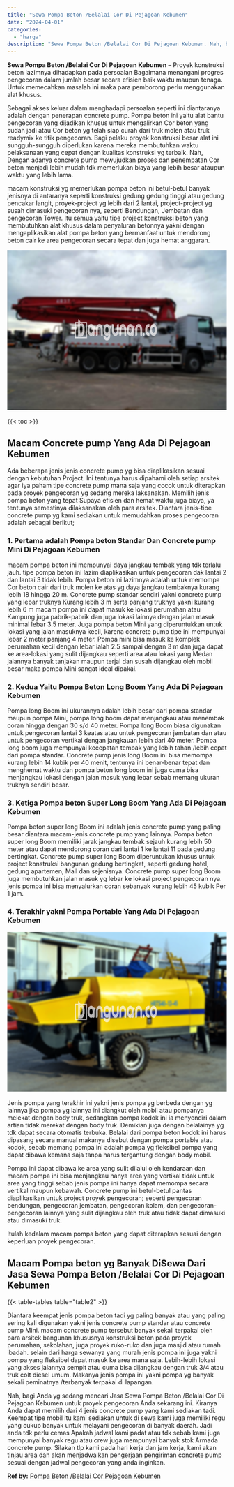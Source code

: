 ```yaml
---
title: "Sewa Pompa Beton /Belalai Cor Di Pejagoan Kebumen"
date: "2024-04-01"
categories: 
  - "harga"
description: "Sewa Pompa Beton /Belalai Cor Di Pejagoan Kebumen. Nah, bagi Anda yg sedang mencari Jasa Sewa Pompa Beton /Belalai Cor Di Pejagoan Kebumen untuk proyek penge..."
---
```


**Sewa Pompa Beton /Belalai Cor Di Pejagoan Kebumen** – Proyek konstruksi beton lazimnya dihadapkan pada persoalan Bagaimana menangani progres pengecoran dalam jumlah besar secara efisien baik waktu maupun tenaga. Untuk memecahkan masalah ini maka para pemborong perlu menggunakan alat khusus.

Sebagai akses keluar dalam menghadapi persoalan seperti ini diantaranya adalah dengan penerapan concrete pump. Pompa beton ini yaitu alat bantu pengecoran yang dijadikan khusus untuk mengalirkan Cor beton yang sudah jadi atau Cor beton yg telah siap curah dari truk molen atau truk readymix ke titik pengecoran. Bagi pelaku proyek konstruksi besar alat ini sungguh-sungguh diperlukan karena mereka membutuhkan waktu pelaksanaan yang cepat dengan kualitas konstruksi yg terbaik. Nah, Dengan adanya concrete pump mewujudkan proses dan penempatan Cor beton menjadi lebih mudah tdk memerlukan biaya yang lebih besar ataupun waktu yang lebih lama.

macam konstruksi yg memerlukan pompa beton ini betul-betul banyak jenisnya di antaranya seperti konstruksi gedung gedung tinggi atau gedung pencakar langit, proyek-project yg lebih dari 2 lantai, project-project yg susah dimasuki pengecoran nya, seperti Bendungan, Jembatan dan pengecoran Tower. Itu semua yaitu tipe project konstruksi beton yang membutuhkan alat khusus dalam penyaluran betonnya yakni dengan mengaplikasikan alat pompa beton yang bermanfaat untuk mendorong beton cair ke area pengecoran secara tepat dan juga hemat anggaran.

![Sewa Pompa Beton /Belalai Cor Di Pejagoan Kebumen](/images/sewa-concrete-pump-25.png)

{{< toc >}}

## Macam Concrete pump Yang Ada Di Pejagoan Kebumen

Ada beberapa jenis jenis concrete pump yg bisa diaplikasikan sesuai dengan kebutuhan Project. Ini tentunya harus dipahami oleh setiap arsitek agar iya paham tipe concrete pump mana saja yang cocok untuk diterapkan pada proyek pengecoran yg sedang mereka laksanakan. Memilih jenis pompa beton yang tepat Supaya efisien dan hemat waktu juga biaya, ya tentunya semestinya dilaksanakan oleh para arsitek. Diantara jenis-tipe concrete pump yg kami sediakan untuk memudahkan proses pengecoran adalah sebagai berikut;

### 1\. Pertama adalah Pompa beton Standar Dan Concrete pump Mini Di Pejagoan Kebumen

macam pompa beton ini mempunyai daya jangkau tembak yang tdk terlalu jauh. tipe pompa beton ini lazim diaplikasikan untuk pengecoran dak lantai 2 dan lantai 3 tidak lebih. Pompa beton ini lazimnya adalah untuk memompa Cor beton cair dari truk molen ke atas yg daya jangkau tembaknya kurang lebih 18 hingga 20 m. Concrete pump standar sendiri yakni concrete pump yang lebar truknya Kurang lebih 3 m serta panjang truknya yakni kurang lebih 6 m macam pompa ini dapat masuk ke lokasi perumahan atau Kampung juga pabrik-pabrik dan juga lokasi lainnya dengan jalan masuk minimal lebar 3.5 meter. Juga pompa beton Mini yang diperuntukkan untuk lokasi yang jalan masuknya kecil, karena concrete pump tipe ini mempunyai lebar 2 meter panjang 4 meter. Pompa mini bisa masuk ke komplek perumahan kecil dengan lebar ialah 2.5 sampai dengan 3 m dan juga dapat ke area-lokasi yang sulit dijangkau seperti area atau lokasi yang Medan jalannya banyak tanjakan maupun terjal dan susah dijangkau oleh mobil besar maka pompa Mini sangat ideal dipakai.

### 2\. Kedua Yaitu Pompa Beton Long Boom Yang Ada Di Pejagoan Kebumen

Pompa long Boom ini ukurannya adalah lebih besar dari pompa standar maupun pompa Mini, pompa long boom dapat menjangkau atau menembak coran hingga dengan 30 s/d 40 meter. Pompa long Boom biasa digunakan untuk pengecoran lantai 3 keatas atau untuk pengecoran jembatan dan atau untuk pengecoran vertikal dengan jangkauan lebih dari 40 meter. Pompa long boom juga mempunyai kecepatan tembak yang lebih tahan /lebih cepat dari pompa standar. Concrete pump jenis long Boom ini bisa memompa kurang lebih 14 kubik per 40 menit, tentunya ini benar-benar tepat dan menghemat waktu dan pompa beton long boom ini juga cuma bisa menjangkau lokasi dengan jalan masuk yang lebar sebab memang ukuran truknya sendiri besar.

### 3\. Ketiga Pompa beton Super Long Boom Yang Ada Di Pejagoan Kebumen

Pompa beton super long Boom ini adalah jenis concrete pump yang paling besar diantara macam-jenis concrete pump yang lainnya. Pompa beton super long Boom memiliki jarak jangkau tembak sejauh kurang lebih 50 meter atau dapat mendorong coran dari lantai 1 ke lantai 11 pada gedung bertingkat. Concrete pump super long Boom diperuntukan khusus untuk project konstruksi bangunan gedung bertingkat, seperti gedung hotel, gedung apartemen, Mall dan sejenisnya. Concrete pump super long Boom juga membutuhkan jalan masuk yg lebar ke lokasi project pengecoran nya. jenis pompa ini bisa menyalurkan coran sebanyak kurang lebih 45 kubik Per 1 jam.

### 4\. Terakhir yakni Pompa Portable Yang Ada Di Pejagoan Kebumen

![Sewa Pompa Beton /Belalai Cor Di Pejagoan Kebumen](/images/sewa-concrete-pump-20.png)

Jenis pompa yang terakhir ini yakni jenis pompa yg berbeda dengan yg lainnya jika pompa yg lainnya ini diangkut oleh mobil atau pompanya melekat dengan body truk, sedangkan pompa kodok ini ia menyendiri dalam artian tidak merekat dengan body truk. Demikian juga dengan belalainya yg tdk dapat secara otomatis terbuka. Belalai dari pompa beton kodok ini harus dipasang secara manual makanya disebut dengan pompa portable atau kodok, sebab memang pompa ini adalah pompa yg fleksibel pompa yang dapat dibawa kemana saja tanpa harus tergantung dengan body mobil.

Pompa ini dapat dibawa ke area yang sulit dilalui oleh kendaraan dan macam pompa ini bisa menjangkau hanya area yang vertikal tidak untuk area yang tinggi sebab jenis pompa ini hanya dapat memompa secara vertikal maupun kebawah. Concrete pump ini betul-betul pantas diaplikasikan untuk project proyek pengecoran; seperti pengecoran bendungan, pengecoran jembatan, pengecoran kolam, dan pengecoran-pengecoran lainnya yang sulit dijangkau oleh truk atau tidak dapat dimasuki atau dimasuki truk.

Itulah kedalam macam pompa beton yang dapat diterapkan sesuai dengan keperluan proyek pengecoran.

## Macam Pompa beton yg Banyak DiSewa Dari Jasa Sewa Pompa Beton /Belalai Cor Di Pejagoan Kebumen

{{< table-tables table="table2" >}}

Diantara keempat jenis pompa beton tadi yg paling banyak atau yang paling sering kali digunakan yakni jenis concrete pump standar atau concrete pump Mini. macam concrete pump tersebut banyak sekali terpakai oleh para arsitek bangunan khususnya konstruksi beton pada proyek perumahan, sekolahan, juga proyek ruko-ruko dan juga masjid atau rumah ibadah. selain dari harga sewanya yang murah jenis pompa ini juga yakni pompa yang fleksibel dapat masuk ke area mana saja. Lebih-lebih lokasi yang akses jalannya sempit atau cuma bisa dijangkau dengan truk 3/4 atau truk colt diesel umum. Makanya jenis pompa ini yakni pompa yg banyak sekali peminatnya /terbanyak terpakai di lapangan.

Nah, bagi Anda yg sedang mencari Jasa Sewa Pompa Beton /Belalai Cor Di Pejagoan Kebumen untuk proyek pengecoran Anda sekarang ini. Kiranya Anda dapat memilih dari 4 jenis concrete pump yang kami sediakan tadi. Keempat tipe mobil itu kami sediakan untuk di sewa kami juga memiliki regu yang cukup banyak untuk melayani pengecoran di banyak daerah. Jadi anda tdk perlu cemas Apakah jadwal kami padat atau tdk sebab kami juga mempunyai banyak regu atau crew juga mempunyai banyak stok Armada concrete pump. Silakan tlp kami pada hari kerja dan jam kerja, kami akan tinjau area dan akan menjadwalkan pengerjaan pengiriman concrete pump sesuai dengan jadwal pengecoran yang anda inginkan.

**Ref by:** [Pompa Beton /Belalai Cor Pejagoan Kebumen](https://id.wikipedia.org/wiki/Pompa)
